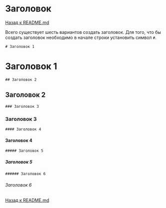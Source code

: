 # Заголовок

[Назад к README.md](https://github.com/GnuriaN/format-README.md/blob/master/README.md)

Всего существует шесть вариантов создать заголовок. Для того, что бы создать заголовок необходимо в начале строки установить символ `#`.
```
# Заголовок 1
```
# Заголовок 1

```
## Заголовок 2
```
## Заголовок 2

```
### Заголовок 3
```
### Заголовок 3

```
#### Заголовок 4
```
#### Заголовок 4

```
##### Заголовок 5
```
##### Заголовок 5

```
###### Заголовок 6
```
###### Заголовок 6


[Назад к README.md](https://github.com/GnuriaN/format-README.md/blob/master/README.md)
